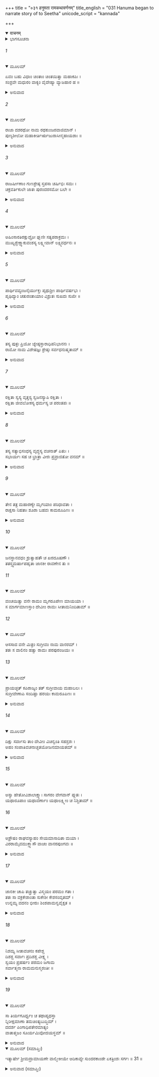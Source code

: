 +++
title = "०३१ हनुमता रामकथावर्णनम्"
title_english = "031 Hanuma began to narrate story of to Seetha"
unicode_script = "kannada"

+++
<details open><summary>वाचनम्</summary>

<div class="audioEmbed"  caption="श्रीराम-हरिसीताराममूर्ति-घनपाठिभ्यां वचनम्" src="https://archive.org/download/Ramayana-recitation-Sriram-harisItArAmamUrti-Ghanapaati-v2/Kanda_5/Kanda_5_SK-031-Hanuma_began_to_narrate_story_of_to_Seetha.mp3"></div>
</details>



<details><summary>ಭಾಗಸೂಚನಾ</summary>

ಹನುಮಂತನು ಸೀತಾದೇವಿಯು ಕೇಳುವಂತೆ ಶ್ರೀರಾಮಕಥೆಯನ್ನು ಸುಮಧುರವಾಗಿ ಹಾಡಿದುದು
</details>

###### 1


<details open><summary>ಮೂಲಮ್</summary>

ಏವಂ ಬಹು ವಿಧಾಂ ಚಿಂತಾಂ ಚಿಂತಯಿತ್ವಾ ಮಹಾಕಪಿಃ ।  
ಸಂಶ್ರವೇ ಮಧುರಂ ವಾಕ್ಯಂ ವೈದೇಹ್ಯಾ ವ್ಯಾಜಹಾರ ಹ ॥
</details>

<details><summary>ಅನುವಾದ</summary>

ಮಹಾಮತಿಯಾದ ಹನುಮಂತನು ಹೀಗೆ ಹಲವು ವಿಧದಿಂದ ಆಲೋಚಿಸಿ ಕರ್ತವ್ಯವನ್ನು ನಿರ್ಣಯಿಸಿಕೊಂಡು, ಸೀತಾದೇವಿಗೆ ಮಾತ್ರವೇ ಚೆನ್ನಾಗಿ ಕೇಳುವಂತೆ ಸುಮಧುರವಾಗಿ ಶ್ರೀರಾಮಕಥೆಯನ್ನು ಹೇಳಲು ಉಪಕ್ರಮಿಸಿದನು.॥1॥
</details>

###### 2


<details open><summary>ಮೂಲಮ್</summary>

ರಾಜಾ ದಶರಥೋ ನಾಮ ರಥಕುಂಜರವಾಜಿಮಾನ್ ।  
ಪುಣ್ಯಶೀಲೋ ಮಹಾಕೀರ್ತಿರ್ಋಜುರಾಸೀನ್ಮಹಾಯಶಾಃ ॥
</details>

<details><summary>ಅನುವಾದ</summary>

‘‘ಇಕ್ಷ್ವಾಕು ವಂಶದಲ್ಲಿ ದಶರಥನೆಂಬ ಪ್ರಸಿದ್ಧನೂ, ಪುಣ್ಯಾತ್ಮನೂ ಆದ ರಾಜನಿದ್ದನು. ಅವನು ಮಹಾಕೀರ್ತಿಶಾಲಿಯಾಗಿದ್ದು ಅವನಲ್ಲಿ ಹೇರಳವಾದ ಆನೆಗಳೂ, ಶ್ಯಾಮಕರ್ಣ ಅಶ್ವಗಳೂ, ದಿವ್ಯರಥಗಳೂ ಇದ್ದುವು.॥2॥
</details>

###### 3


<details open><summary>ಮೂಲಮ್</summary>

ರಾಜರ್ಷೀಣಾಂ ಗುಣಶ್ರೇಷ್ಠ ಸ್ತಪಸಾ ಚರ್ಷಿಭಿಃ ಸಮಃ ।  
ಚಕ್ರವರ್ತಿಕುಲೇ ಜಾತಃ ಪುರಂದರಸಮೋ ಬಲೇ ॥
</details>

<details><summary>ಅನುವಾದ</summary>

ರಾಜರ್ಷಿಗಳಲ್ಲಿ ಇರುವ ಶ್ರೇಷ್ಠವಾದ ಗುಣಗಳೆಲ್ಲವೂ ಅವನಲ್ಲಿದ್ದುವು. ತಪಸ್ಸಿನಲ್ಲಿ ಋಷಿಗಳಿಗೆ ಸಮಾನವಾಗಿದ್ದನು. ಚಕ್ರವರ್ತಿಗಳ ಕುಲದಲ್ಲಿ ಹುಟ್ಟಿದ್ದ ಅವನು ಬಲದಲ್ಲಿ ಇಂದ್ರನಿಗೆ ಸಮನಾಗಿದ್ದನು.॥3॥
</details>

###### 4


<details open><summary>ಮೂಲಮ್</summary>

ಅಹಿಂಸಾರತಿರಕ್ಷುದ್ರೋ ಘೃಣೀ ಸತ್ಯಪರಾಕ್ರಮಃ ।  
ಮುಖ್ಯಶ್ಚೇಕ್ಷ್ವಾಕುವಂಶಸ್ಯ ಲಕ್ಷ್ಮೀವಾನ್ ಲಕ್ಷ್ಮಿವರ್ಧನಃ ॥
</details>

<details><summary>ಅನುವಾದ</summary>

ಅಹಿಂಸಾ ನಿಯಮಗಳನ್ನು ಪಾಲಿಸುವವನೂ, ಉದಾರಸ್ವಭಾವದವನೂ, ದಯಾಳುವೂ, ಸತ್ಯಸಂಧನೂ, ಐಶ್ವರ್ಯವಂತನೂ, ಸಂಪತ್ತುಗಳನ್ನು ರಕ್ಷಿಸುವುದರಲ್ಲಿ ದಕ್ಷನೂ, ಇಕ್ಷ್ವಾಕುವಂಶಕ್ಕೆ ತಿಲಕ ಪ್ರಾಯನಾಗಿದ್ದನು.॥4॥
</details>

###### 5


<details open><summary>ಮೂಲಮ್</summary>

ಪಾರ್ಥಿವವ್ಯಂಜನೈರ್ಯುಕ್ತಃ ಪೃಥುಶ್ರೀಃ ಪಾರ್ಥಿವರ್ಷಭಃ ।  
ಪೃಥಿವ್ಯಾಂ ಚತುರಂತಾಯಾಂ ವಿಶ್ರುತಃ ಸುಖದಃ ಸುಖೀ ॥
</details>

<details><summary>ಅನುವಾದ</summary>

ರಾಜಶ್ರೇಷ್ಠನಾದ ಅವನು ಸಮಸ್ತ ರಾಜಚಿಹ್ನೆಗಳಿಂದಲೂ ಕೂಡಿದ್ದನು. ರಾಜಶಿರೋಮಣಿಯಾಗಿದ್ದು, ಶುಭಲಕ್ಷಣ ಸಂಪನ್ನನಾಗಿದ್ದನು. ಚತುಃಸಾಗರ ಪರ್ಯಂತವಾದ ಈ ಭೂಮಂಡಲದಲ್ಲಿ ಅವನು ಪ್ರಜೆಗಳಿಗೆ ಸುಖವನ್ನುಂಟು ಮಾಡುವವನೆಂದೂ, ಪರಮಸುಖಿಯೆಂದೂ, ಪ್ರಸಿದ್ಧನಾಗಿದ್ದನು.॥5॥
</details>

###### 6


<details open><summary>ಮೂಲಮ್</summary>

ತಸ್ಯ ಪುತ್ರಃ ಪ್ರಿಯೋ ಜ್ಯೇಷ್ಠಸ್ತಾರಾಧಿಪನಿಭಾನನಃ ।  
ರಾಮೋ ನಾಮ ವಿಶೇಷಜ್ಞಃ ಶ್ರೇಷ್ಠಃ ಸರ್ವಧನುಷ್ಮತಾಮ್ ॥
</details>

<details><summary>ಅನುವಾದ</summary>

ಆ ದಶರಥ ಮಹಾರಾಜನಿಗೆ ಅತ್ಯಂತ ಪ್ರಿಯನಾದವನೂ, ಜೇಷ್ಠಪುತ್ರನೂ ಆದ ಶ್ರೀರಾಮನೆಂಬುವನು ಪ್ರಸಿದ್ಧನಾಗಿದ್ದನು. ಅವನು ಚಂದ್ರನಂತೆ ಪ್ರಸನ್ನವದನನೂ, ಜ್ಞಾನಸ್ವರೂಪನೂ, ಧನುರ್ಧಾರಿಗಳಲ್ಲಿ ಅಗ್ರೇಸರನೂ ಆಗಿದ್ದನು.॥6॥
</details>

###### 7


<details open><summary>ಮೂಲಮ್</summary>

ರಕ್ಷಿತಾ ಸ್ವಸ್ಯ ವೃತ್ತಸ್ಯ ಸ್ವಜನಸ್ಯಾಪಿ ರಕ್ಷಿತಾ ।  
ರಕ್ಷಿತಾ ಜೀವಲೋಕಸ್ಯ ಧರ್ಮಸ್ಯ ಚ ಪರಂತಪಃ ॥
</details>

<details><summary>ಅನುವಾದ</summary>

ಶತ್ರುತಾಪಕನಾದ ಅವನು ಸ್ವಧರ್ಮವನ್ನು ಪಾಲಿಸುವವನೂ, ಆಶ್ರಿತರಿಗೆ ಕಲ್ಪವೃಕ್ಷನೂ, ಸಕಲಪ್ರಾಣಿಗಳನ್ನು, ಸಮಸ್ತಧರ್ಮಗಳನ್ನು ರಕ್ಷಿಸುವವನೂ ಆಗಿದ್ದನು.॥7॥
</details>

###### 8


<details open><summary>ಮೂಲಮ್</summary>

ತಸ್ಯ ಸತ್ಯಾಭಿಸಂಧಸ್ಯ ವೃದ್ಧಸ್ಯ ವಚನಾತ್ ಪಿತುಃ ।  
ಸಭಾರ್ಯಃ ಸಹ ಚ ಭ್ರಾತ್ರಾ ವೀರಃ ಪ್ರವ್ರಾಜಿತೋ ವನಮ್ ॥
</details>

<details><summary>ಅನುವಾದ</summary>

ಸತ್ಯಪ್ರತಿಜ್ಞನೂ, ವೃದ್ಧನೂ, ಪಿತನೂ ಆದ ದಶರಥನ ಅಪ್ಪಣೆಯನ್ನು ಅನುಸರಿಸಿ, ವೀರನಾದ ಶ್ರೀರಾಮನು ತನ್ನ ಭಾರ್ಯೆಯಾದ ಸೀತಾದೇವಿ ಮತ್ತು ತಮ್ಮನಾದ ಲಕ್ಷ್ಮಣನೊಡನೆ ವನವಾಸಕ್ಕೆ ತೆರಳಿದನು.॥8॥
</details>

###### 9


<details open><summary>ಮೂಲಮ್</summary>

ತೇನ ತತ್ರ ಮಹಾರಣ್ಯೇ ಮೃಗಯಾಂ ಪರಿಧಾವತಾ ।  
ರಾಕ್ಷಸಾ ನಿಹತಾಃ ಶೂರಾ ಬಹವಃ ಕಾಮರೂಪಿಣಃ ॥
</details>

<details><summary>ಅನುವಾದ</summary>

ಆ ಮಹಾರಣ್ಯದಲ್ಲಿ ಬೇಟೆಯಾಡುತ್ತಾ ಸಂಚರಿಸುತ್ತಿದ್ದಾಗ ಲೀಲಾಮಾತ್ರದಿಂದ ಕಾಮರೂಪಿಗಳೂ, ಶೂರರೂ ಆದ ಅನೇಕ ರಾಕ್ಷಸರನ್ನು ಸಂಹರಿಸಿದನು.॥9॥
</details>

###### 10


<details open><summary>ಮೂಲಮ್</summary>

ಜನಸ್ಥಾನವಧಂ ಶ್ರುತ್ವಾಹತೌ ಚ ಖರದೂಷಣೌ ।  
ತತಸ್ತ್ವಮರ್ಷಾಪಹೃತಾ ಜಾನಕೀ ರಾವಣೇನ ತು ॥
</details>

###### 11


<details open><summary>ಮೂಲಮ್</summary>

ವಂಚಯಿತ್ವಾ ವನೇ ರಾಮಂ ಮೃಗರೂಪೇಣ ಮಾಯಯಾ ।  
ಸ ಮಾರ್ಗಮಾಣಸ್ತಾಂ ದೇವೀಂ ರಾಮಃ ಸೀತಾಮನಿಂದಿತಾಮ್ ॥
</details>

###### 12


<details open><summary>ಮೂಲಮ್</summary>

ಆಸಸಾದ ವನೇ ಮಿತ್ರಂ ಸುಗ್ರೀವಂ ನಾಮ ವಾನರಮ್ ।  
ತತಃ ಸ ವಾಲಿನಂ ಹತ್ವಾ ರಾಮಃ ಪರಪುರಂಜಯಃ ॥
</details>

###### 13


<details open><summary>ಮೂಲಮ್</summary>

ಪ್ರಾಯಚ್ಛತ್ ಕಪಿರಾಜ್ಯಂ ತತ್ ಸುಗ್ರೀವಾಯ ಮಹಾಬಲಃ ।  
ಸುಗ್ರೀವೇಣಾಪಿ ಸಂದಿಷ್ಟಾ ಹರಯಃ ಕಾಮರೂಪಿಣಃ ॥
</details>

<details><summary>ಅನುವಾದ</summary>

ಜನಸ್ಥಾನದಲ್ಲಿದ್ದ ರಾಕ್ಷಸರ ನೆಲೆಯನ್ನು ಧ್ವಂಸಮಾಡಿ, ಖರ-ದೂಷಣರನ್ನು ಸಂಹರಿಸಿದನೆಂಬ ವಾರ್ತೆಯನ್ನು ಕೇಳಿ, ರಾಕ್ಷಸರ ಅಧಿಪತಿಯಾದ ರಾವಣನು ಕ್ರುದ್ಧನಾಗಿ, ಮಾಯಾಮೃಗರೂಪವನ್ನು ಧರಿಸಿದ ಮಾರೀಚನ ಸಹಾಯದಿಂದ ಶ್ರೀರಾಮನನ್ನು ವಂಚಿಸಿ ಅವನ ಭಾರ್ಯೆಯಾದ ಜಾನಕಿಯನ್ನು ಅಪಹರಿಸಿದನು. ಸಾಧ್ವಿಯಾದ ಸೀತಾದೇವಿಯನ್ನು ಶ್ರೀರಾಮನು ಕಾಡಿನಲ್ಲಿ ಹುಡುಕುತ್ತಿರುವಾಗ ಸುಗ್ರೀವನೆಂಬ ವಾನರನನ್ನು ಸಂಧಿಸಿ ಅವನನ್ನು ಮಿತ್ರನಾಗಿಸಿಕೊಂಡನು. ಅನಂತರ ಶತ್ರುಗಳನ್ನು ಜಯಿಸುವ ಮಹಾಬಲಶಾಲಿಯಾದ  ಶ್ರೀರಾಮನು ವಾಲಿಯನ್ನು ಸಂಹರಿಸಿ, ಮಹಾತ್ಮನಾದ ಸುಗ್ರೀವನಿಗೆ ಕಪಿಗಳ ರಾಜ್ಯವನ್ನು ವಹಿಸಿಕೊಟ್ಟನು. ಸುಗ್ರೀವನ ಅಪ್ಪಣೆಯಂತೆ ಕಾಮರೂಪಿಗಳಾದ ಸಾವಿರಾರು ವಾನರರು ಎಲ್ಲ ದಿಕ್ಕುಗಳಲ್ಲಿಯೂ ಆ ಸೀತೆಯನ್ನು ಹುಡುಕುತ್ತಿದ್ದಾರೆ.॥10-13॥
</details>

###### 14


<details open><summary>ಮೂಲಮ್</summary>

ದಿಕ್ಷು ಸರ್ವಾಸು ತಾಂ ದೇವೀಂ ವಿಚಿನ್ವಂತಿ ಸಹಸ್ರಶಃ ।  
ಅಹಂ ಸಂಪಾತಿವಚನಾಚ್ಛತಯೋಜನಮಾಯತಮ್ ॥
</details>

<details><summary>ಅನುವಾದ</summary>

ಸಂಪಾತಿಯ ಸೂಚನೆಯ ಮೇರೆಗೆ ನಾನು ವಿಶಾಲಾಕ್ಷಿಯಾದ ಸೀತಾದೇವಿಯನ್ನು ಹುಡುಕುವ ಸಲುವಾಗಿ ನೂರು ಯೋಜನ ವಿಸ್ತಾರವಾದ ಸಮುದ್ರವನ್ನು ವೇಗವಾಗಿ ಹಾರಿದೆನು.॥14॥
</details>

###### 15


<details open><summary>ಮೂಲಮ್</summary>

ಅಸ್ಯಾ ಹೇತೋವಿಶಾಲಾಕ್ಷ್ಯಾಃ ಸಾಗರಂ ವೇಗವಾನ್ ಪ್ಲುತಃ ।  
ಯಥಾರೂಪಾಂ ಯಥಾವರ್ಣಾಂ ಯಥಾಲಕ್ಷ್ಮೀಂ ಚ ನಿಶ್ಚಿತಾಮ್ ॥
</details>

###### 16


<details open><summary>ಮೂಲಮ್</summary>

ಅಶ್ರೌಷಂ ರಾಘವಸ್ಯಾಹಂ ಸೇಯಮಾಸಾದಿತಾ ಮಯಾ ।  
ವಿರರಾಮೈವಮುಕ್ತ್ವಾಸೌ ವಾಚಂ ವಾನರಪುಂಗವಃ ॥
</details>

<details><summary>ಅನುವಾದ</summary>

ಸೀತಾದೇವಿಯ ರೂಪ ಸೌಭಾಗ್ಯಗಳನ್ನು, ತೇಜೋವಿಶೇಷತೆಯನ್ನೂ, ಚಿಹ್ನೆಗಳನ್ನು ನಾನು ಶ್ರೀರಾಮನಿಂದ ತಿಳಿದುಕೊಂಡಿರುವೆನು. ಅಂತಹ ಶುಭಲಕ್ಷಣಗಳುಳ್ಳ ಸೀತಾದೇವಿಯನ್ನು ನಾನು ಇಲ್ಲಿ ನೋಡಿದೆನು. ವಾನರ ಶ್ರೇಷ್ಠನಾದ ಹನುಮಂತನು ಹೀಗೆ ನುಡಿದು ಸುಮ್ಮನಾದನು.॥15-16॥
</details>

###### 17


<details open><summary>ಮೂಲಮ್</summary>

ಜಾನಕೀ ಚಾಪಿ ತಚ್ಫ್ರುತ್ವಾ ವಿಸ್ಮಯಂ ಪರಮಂ ಗತಾ ।  
ತತಃ ಸಾ ವಕ್ರಕೇಶಾಂತಾ ಸುಕೇಶೀ ಕೇಶಸಂವೃತಮ್ ।  
ಉನ್ನಮ್ಯ ವದನಂ ಭೀರುಃ ಶಿಂಶಪಾಮನ್ವವೈಕ್ಷತ ॥
</details>

<details><summary>ಅನುವಾದ</summary>

ಸುಮಧುರವಾಗಿ ಆ ಮಾತುಗಳನ್ನು ಕೇಳಿ ಸೀತಾದೇವಿಯು ಅತ್ಯಂತ ವಿಸ್ಮಿತಳಾದಳು. ಗುಂಗುರು ಕೂದಲುಗಳಿಂದಲೂ, ಸುಂದರವಾದ ಕೇಶರಾಶಿಯಿಂದಲೂ ಕೂಡಿದ್ದ ಭಯ ಸ್ವಭಾವದವಳಾದ ಸೀತಾದೇವಿಯು ಕೂದಲುಗಳಿಂದ ಮುಚ್ಚಿ ಹೋಗಿದ್ದ ತನ್ನ ಮುಖವನ್ನು ಮೇಲೆತ್ತಿ ಶಿಂಶುಪಾವೃಕ್ಷದ ಕಡೆಗೆ ನೋಡಿದಳು.॥17॥
</details>

###### 18


<details open><summary>ಮೂಲಮ್</summary>

ನಿಶಮ್ಯ ಸೀತಾವಚನಂ ಕಪೇಶ್ಚ  
ದಿಶಶ್ಚ ಸರ್ವಾಃ ಪ್ರದಿಶಶ್ಚ ವೀಕ್ಷ್ಯ ।  
ಸ್ವಯಂ ಪ್ರಹರ್ಷಂ ಪರಮಂ ಜಗಾಮ  
ಸರ್ವಾತ್ಮನಾ ರಾಮಮನುಸ್ಮರಂತೀ ॥
</details>

<details><summary>ಅನುವಾದ</summary>

ಎಲ್ಲ ರೀತಿಯಿಂದಲೂ ಯಾವಾಗಲೂ ಶ್ರೀರಾಮನನ್ನೇ ಸ್ಮರಿಸುತ್ತಿದ್ದ ಅವಳು ಹನುಮಂತನ ಮಾತುಗಳನ್ನು ಕೇಳಿ ಎಲ್ಲ ದಿಕ್ಕುಗಳನ್ನು ನೋಡುತ್ತಾ ಪರಮಾನಂದವನ್ನು ಹೊಂದಿದಳು.॥18॥
</details>

###### 19


<details open><summary>ಮೂಲಮ್</summary>

ಸಾ ತಿರ್ಯಗೂರ್ಧ್ವಂ ಚ ತಥಾಪ್ಯಧಸ್ತಾ  
ನ್ನಿರೀಕ್ಷಮಾಣಾ ತಮಚಿಂತ್ಯಬುದ್ಧಿಮ್ ।  
ದದರ್ಶ ಪಿಂಗಾಧಿಪತೇರಮಾತ್ಯಂ  
ವಾತಾತ್ಮಜಂ ಸೂರ್ಯಮಿವೋದಯಸ್ಥಮ್ ॥
</details>

<details><summary>ಅನುವಾದ</summary>

ಶಿಂಶುಪಾವೃಕ್ಷದ ಅಕ್ಕ-ಪಕ್ಕಗಳಲ್ಲಿಯೂ, ಮೇಲ್ಭಾಗದಲ್ಲಿಯೂ, ಕೆಳಭಾಗದಲ್ಲಿಯೂ ನೋಡುತ್ತಿದ್ದ ಸೀತಾದೇವಿಯು, ಇತರರಿಂದ ಊಹಿಸಲು ಅಸಾಧ್ಯವಾದಷ್ಟು ಮಹಾಬುದ್ಧಿವಂತನಾಗಿದ್ದ, ಕಪಿರಾಜನಾದ ಸುಗ್ರೀವನಿಗೆ ಸಚಿವನಾಗಿದ್ದ, ಉದಯಾಚಲದಲ್ಲಿರುವ ಬಾಲಭಾನುವಿನಂತೆ ತೇಜೋಮಯನಾಗಿದ್ದ, ವಾಯುಪುತ್ರನಾದ ಹನುಮಂತನನ್ನು ನೋಡಿದಳು.॥19॥
</details>

<details open><summary>ಮೂಲಮ್ (ಸಮಾಪ್ತಿಃ)</summary>

ಇತ್ಯಾರ್ಷೇ ಶ್ರೀಮದ್ರಾಮಾಯಣೇ ವಾಲ್ಮೀಕೀಯೇ ಆದಿಕಾವ್ಯೇ ಸುಂದರಕಾಂಡೇ ಏಕತ್ರಿಂಶಃ ಸರ್ಗಃ ॥ 31 ॥
</details>

<details><summary>ಅನುವಾದ (ಸಮಾಪ್ತಿಃ)</summary>

ಮಹರ್ಷಿವಾಲ್ಮೀಕಿ ವಿರಚಿತ ಆದಿಕಾವ್ಯವಾದ ಶ್ರೀಮದ್ರಾಮಾಯಣದ ಸುಂದರಕಾಂಡದಲ್ಲಿ ಮೂವತ್ತೊಂದನೆಯ ಸರ್ಗವು ಮುಗಿಯಿತು.
</details>
